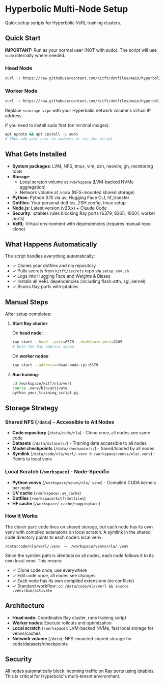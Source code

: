 # Hyperbolic Multi-Node Setup

Quick setup scripts for Hyperbolic VeRL training clusters.

## Quick Start

**IMPORTANT:** Run as your normal user (NOT with sudo). The script will use `sudo` internally where needed.

### Head Node

```bash
curl -s https://raw.githubusercontent.com/kitft/dotfiles/main/hyperbolic/quick_init.sh | bash -s -- head <storage-vip>
```

### Worker Node

```bash
curl -s https://raw.githubusercontent.com/kitft/dotfiles/main/hyperbolic/quick_init.sh | bash -s -- worker <storage-vip>
```

Replace `<storage-vip>` with your Hyperbolic network volume's virtual IP address.

If you need to install sudo first (on minimal images):
```bash
apt update && apt install -y sudo
# Then add your user to sudoers or run the script
```

## What Gets Installed

- **System packages**: LVM, NFS, tmux, vim, zsh, neovim, gh, monitoring tools
- **Storage**:
  - Local scratch volume at `/workspace` (LVM-backed NVMe aggregation)
  - Network volume at `/data` (NFS-mounted shared storage)
- **Python**: Python 3.10 via uv, Hugging Face CLI, hf_transfer
- **Dotfiles**: Your personal dotfiles, ZSH config, tmux setup
- **Node.js**: Latest version (v23.x) + Claude Code
- **Security**: iptables rules blocking Ray ports (6379, 8265, 10001, worker ports)
- **VeRL**: Virtual environment with dependencies (requires manual repo clone)

## What Happens Automatically

The script handles everything automatically:
- ✓ Clones your dotfiles and nla repository
- ✓ Pulls secrets from `kitft/secrets` repo via `setup_env.sh`
- ✓ Logs into Hugging Face and Weights & Biases
- ✓ Installs all VeRL dependencies (including flash-attn, sgl_kernel)
- ✓ Blocks Ray ports with iptables

## Manual Steps

After setup completes:

1. **Start Ray cluster**:

   On **head node**:
   ```bash
   ray start --head --port=6379 --dashboard-port=8265
   # Note the Ray address shown
   ```

   On **worker nodes**:
   ```bash
   ray start --address=<head-node-ip>:6379
   ```

2. **Run training**:
   ```bash
   cd /workspace/kitf/nla/verl
   source .venv/bin/activate
   python your_training_script.py
   ```

## Storage Strategy

### Shared NFS (`/data`) - Accessible to All Nodes
- **Code repository** (`/data/code/nla`) - Clone once, all nodes see same code
- **Datasets** (`/data/datasets/`) - Training data accessible to all nodes
- **Model checkpoints** (`/data/checkpoints/`) - Saved/loaded by all nodes
- **Symlink** (`/data/code/nla/verl/.venv` → `/workspace/venvs/nla/.venv`) - Points to local venv

### Local Scratch (`/workspace`) - Node-Specific
- **Python venvs** (`/workspace/venvs/nla/.venv`) - Compiled CUDA kernels per node
- **UV cache** (`/workspace/.uv_cache`)
- **Dotfiles** (`/workspace/kitf/dotfiles`)
- **HF cache** (`/workspace/.cache/huggingface`)

### How It Works

The clever part: code lives on shared storage, but each node has its own venv with compiled extensions on local scratch. A symlink in the shared code directory points to each node's local venv:

```
/data/code/nla/verl/.venv  →  /workspace/venvs/nla/.venv
```

Since the symlink path is identical on all nodes, each node follows it to its own local venv. This means:
- ✓ Clone code once, use everywhere
- ✓ Edit code once, all nodes see changes
- ✓ Each node has its own compiled extensions (no conflicts)
- ✓ Standard workflow: `cd /data/code/nla/verl && source .venv/bin/activate`

## Architecture

- **Head node**: Coordinates Ray cluster, runs training script
- **Worker nodes**: Execute rollouts and optimization
- **Local scratch** (`/workspace`): LVM-backed NVMe, fast local storage for venvs/caches
- **Network volume** (`/data`): NFS-mounted shared storage for code/datasets/checkpoints

## Security

All nodes automatically block incoming traffic on Ray ports using iptables. This is critical for Hyperbolic's multi-tenant environment.
